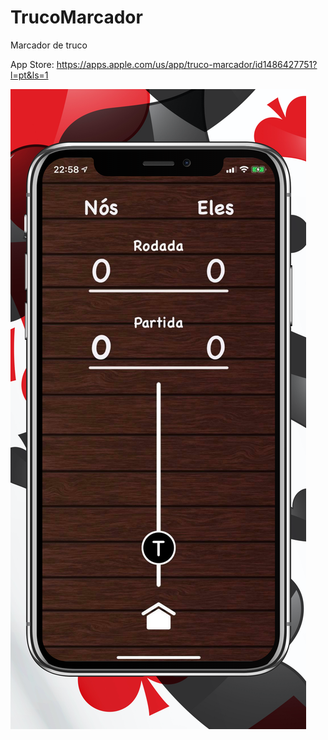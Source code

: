 # TrucoMarcador

Marcador de truco

App Store: https://apps.apple.com/us/app/truco-marcador/id1486427751?l=pt&ls=1

![stack Overflow](https://github.com/JoaoFloresDev/TrucoMarcador/blob/master/screen1.png)

